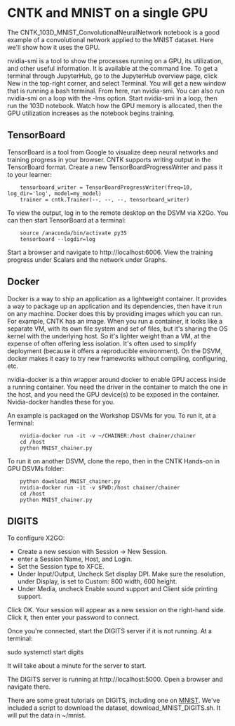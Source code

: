 # CNTK and MNIST on a single GPU

The CNTK_103D_MNIST_ConvolutionalNeuralNetwork notebook is a good example of a convolutional network applied to the MNIST dataset. Here we'll show how it uses the GPU.

nvidia-smi is a tool to show the processes running on a GPU, its utilization, and other useful information. It is available at the command line. To get a terminal through JupyterHub, go to the JupyterHub overview page, click New in the top-right corner, and select Terminal. You will get a new window that is running a bash terminal. From here, run nvidia-smi. You can also run nvidia-smi on a loop with the -lms option. Start nvidia-smi in a loop, then run the 103D notebook. Watch how the GPU memory is allocated, then the GPU utilization increases as the notebook begins training.

## TensorBoard

TensorBoard is a tool from Google to visualize deep neural networks and training progress in your browser. CNTK supports writing output in the TensorBoard format. Create a new TensorBoardProgressWriter and pass it to your learner:

        tensorboard_writer = TensorBoardProgressWriter(freq=10, log_dir='log', model=my_model)
        trainer = cntk.Trainer(--, --, --, tensorboard_writer)

To view the output, log in to the remote desktop on the DSVM via X2Go. You can then start TensorBoard at a terminal:

        source /anaconda/bin/activate py35
        tensorboard --logdir=log

Start a browser and navigate to http://localhost:6006. View the training progress under Scalars and the network under Graphs.

## Docker

Docker is a way to ship an application as a lightweight container. It provides a way to package up an application and its dependencies, then have it run on any machine. Docker does this by providing images which you can run. For example, CNTK has an image. When you run a container, it looks like a separate VM, with its own file system and set of files, but it's sharing the OS kernel with the underlying host. So it's lighter weight than a VM, at the expense of often offering less isolation. It's often used to simplify deployment (because it offers a reproducible environment). On the DSVM, docker makes it easy to try new frameworks without compiling, configuring, etc.

nvidia-docker is a thin wrapper around docker to enable GPU access inside a running container. You need the driver in the container to match the one in the host, and you need the GPU device(s) to be exposed in the container. Nvidia-docker handles these for you.
  
An example is packaged on the Workshop DSVMs for you. To run it, at a Terminal:

        nvidia-docker run -it -v ~/CHAINER:/host chainer/chainer
        cd /host
        python MNIST_chainer.py

To run it on another DSVM, clone the repo, then in the CNTK Hands-on in GPU DSVMs folder:

        python download_MNIST_chainer.py
        nvidia-docker run -it -v $PWD:/host chainer/chainer
        cd /host
        python MNIST_chainer.py

## DIGITS

To configure X2GO:
- Create a new session with Session -> New Session.
- enter a Session Name, Host, and Login.
- Set the Session type to XFCE.
- Under Input/Output, Uncheck Set display DPI. Make sure the resolution, under Display, is set to Custom: 800 width, 600 height.
- Under Media, uncheck Enable sound support and Client side printing support.

Click OK. Your session will appear as a new session on the right-hand side. Click it, then enter your password to connect.

Once you're connected, start the DIGITS server if it is not running. At a terminal:

sudo systemctl start digits

It will take about a minute for the server to start.

The DIGITS server is running at http://localhost:5000. Open a browser and navigate there.

There are some great tutorials on DIGITS, including one on [MNIST](https://github.com/NVIDIA/DIGITS/blob/master/docs/GettingStarted.md). We've included a script to download the dataset, download_MNIST_DIGITS.sh. It will put the data in ~/mnist.
